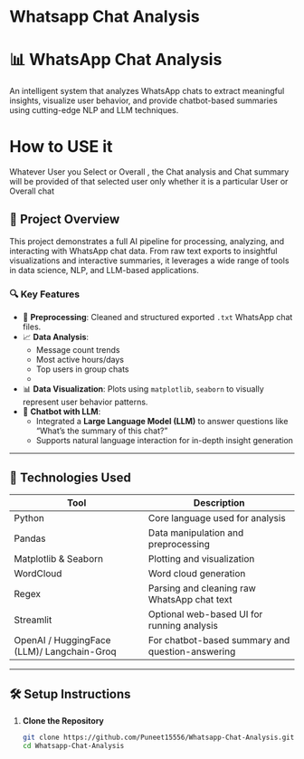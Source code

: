 # Whatsapp Chat Analysis

# 📊 WhatsApp Chat Analysis

An intelligent system that analyzes WhatsApp chats to extract meaningful insights, visualize user behavior, and provide chatbot-based summaries using cutting-edge NLP and LLM techniques.

# How to USE it

Whatever User you Select or Overall , the Chat analysis and Chat summary will be provided of that selected user only whether it is a particular User or Overall chat 
## 🚀 Project Overview

This project demonstrates a full AI pipeline for processing, analyzing, and interacting with WhatsApp chat data. From raw text exports to insightful visualizations and interactive summaries, it leverages a wide range of tools in data science, NLP, and LLM-based applications.

### 🔍 Key Features

- 📁 **Preprocessing**: Cleaned and structured exported `.txt` WhatsApp chat files.
- 📈 **Data Analysis**:
  - Message count trends
  - Most active hours/days
  - Top users in group chats
  -
- 📊 **Data Visualization**: Plots using `matplotlib`, `seaborn` to visually represent user behavior patterns.
- 🤖 **Chatbot with LLM**:
  - Integrated a **Large Language Model (LLM)** to answer questions like “What’s the summary of this chat?”
  - Supports natural language interaction for in-depth insight generation

---

## 🧠 Technologies Used

| Tool | Description |
|------|-------------|
| Python | Core language used for analysis |
| Pandas | Data manipulation and preprocessing |
| Matplotlib & Seaborn | Plotting and visualization |
| WordCloud | Word cloud generation |
| Regex | Parsing and cleaning raw WhatsApp chat text |
| Streamlit | Optional web-based UI for running analysis |
| OpenAI / HuggingFace (LLM)/ Langchain-Groq | For chatbot-based summary and question-answering |

---

## 🛠️ Setup Instructions

1. **Clone the Repository**
   ```bash
   git clone https://github.com/Puneet15556/Whatsapp-Chat-Analysis.git
   cd Whatsapp-Chat-Analysis



